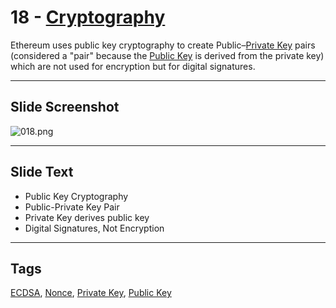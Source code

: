 # 18 - [Cryptography](Cryptography.md)

Ethereum uses public key cryptography to create Public–[Private Key](Private%20Key.md) pairs (considered a "pair" because the [Public Key](Public%20Key.md) is derived from the private key) which are not used for encryption but for digital signatures.

___
## Slide Screenshot
![018.png](../images/ethereum101/018.png)
___
## Slide Text
- Public Key Cryptography
- Public-Private Key Pair
- Private Key derives public key
- Digital Signatures, Not Encryption
___
## Tags
[ECDSA](ECDSA.md), [Nonce](Nonce.md), [Private Key](Private%20Key.md), [Public Key](Public%20Key.md)